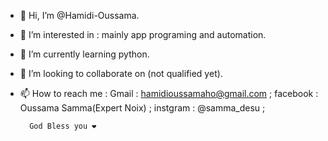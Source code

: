 - 👋 Hi, I’m @Hamidi-Oussama.
- 👀 I’m interested in : mainly app programing and automation.
- 🌱 I’m currently learning python.
- 💞️ I’m looking to collaborate on (not qualified yet).
- 📫 How to reach me : Gmail : hamidioussamaho@gmail.com ;
                       facebook : Oussama Samma(Expert Noix) ;
                       instgram : @samma_desu ;
                       
        God Bless you ❤                

<!---
Hamidi-Oussama/Hamidi-Oussama is a ✨ special ✨ repository because its `README.md` (this file) appears on your GitHub profile.
You can click the Preview link to take a look at your changes.
--->
